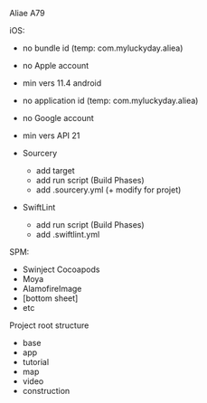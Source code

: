 Aliae A79

iOS:
  - no bundle id (temp: com.myluckyday.aliea)
  - no Apple account
  - min vers 11.4
android
  - no application id (temp: com.myluckyday.aliea)
  - no Google account
  - min vers API 21

- Sourcery
  - add target
  - add run script (Build Phases)
  - add .sourcery.yml (+ modify for projet)
- SwiftLint
  - add run script (Build Phases)
  - add .swiftlint.yml

SPM:
  - Swinject
Cocoapods
  - Moya
  - AlamofireImage
  - [bottom sheet]
  - etc

Project root structure
  - base
  - app
  - tutorial
  - map
  - video
  - construction
